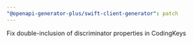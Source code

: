 ```yaml
---
"@openapi-generator-plus/swift-client-generator": patch
---
```


Fix double-inclusion of discriminator properties in CodingKeys
